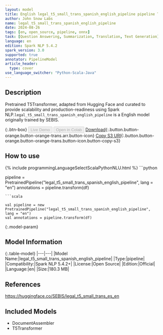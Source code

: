 ```yaml
---
layout: model
title: English legal_t5_small_trans_spanish_english_pipeline pipeline T5Transformer from SEBIS
author: John Snow Labs
name: legal_t5_small_trans_spanish_english_pipeline
date: 2024-08-26
tags: [en, open_source, pipeline, onnx]
task: [Question Answering, Summarization, Translation, Text Generation]
language: en
edition: Spark NLP 5.4.2
spark_version: 3.0
supported: true
annotator: PipelineModel
article_header:
  type: cover
use_language_switcher: "Python-Scala-Java"
---
```


## Description

Pretrained T5Transformer, adapted from Hugging Face and curated to provide scalability and production-readiness using Spark NLP.`legal_t5_small_trans_spanish_english_pipeline` is a English model originally trained by SEBIS.

{:.btn-box}
<button class="button button-orange" disabled>Live Demo</button>
<button class="button button-orange" disabled>Open in Colab</button>
[Download](https://s3.amazonaws.com/auxdata.johnsnowlabs.com/public/models/legal_t5_small_trans_spanish_english_pipeline_en_5.4.2_3.0_1724710024191.zip){:.button.button-orange.button-orange-trans.arr.button-icon}
[Copy S3 URI](s3://auxdata.johnsnowlabs.com/public/models/legal_t5_small_trans_spanish_english_pipeline_en_5.4.2_3.0_1724710024191.zip){:.button.button-orange.button-orange-trans.button-icon.button-copy-s3}

## How to use



<div class="tabs-box" markdown="1">
{% include programmingLanguageSelectScalaPythonNLU.html %}
```python

pipeline = PretrainedPipeline("legal_t5_small_trans_spanish_english_pipeline", lang = "en")
annotations =  pipeline.transform(df)   

```
```scala

val pipeline = new PretrainedPipeline("legal_t5_small_trans_spanish_english_pipeline", lang = "en")
val annotations = pipeline.transform(df)

```
</div>

{:.model-param}
## Model Information

{:.table-model}
|---|---|
|Model Name:|legal_t5_small_trans_spanish_english_pipeline|
|Type:|pipeline|
|Compatibility:|Spark NLP 5.4.2+|
|License:|Open Source|
|Edition:|Official|
|Language:|en|
|Size:|180.3 MB|

## References

https://huggingface.co/SEBIS/legal_t5_small_trans_es_en

## Included Models

- DocumentAssembler
- T5Transformer